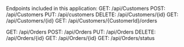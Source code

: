 
Endpoints included in this application:
GET:    /api/Customers
POST:   /api/Customers
PUT:    /api/customers
DELETE: /api/Customers/{id}
GET:    /api/Customers/{id}
GET:    /api/Customers/{CustomerId}/orders

GET:    /api/Orders
POST:   /api/Orders
PUT:    /api/Orders
DELETE: /api/Orders/{id}
GET:    /api/Orders/{id}
GET:    /api/Orders/status